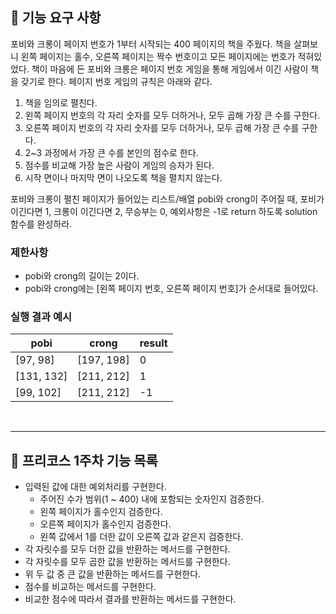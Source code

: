 ## 🚀 기능 요구 사항

포비와 크롱이 페이지 번호가 1부터 시작되는 400 페이지의 책을 주웠다. 책을 살펴보니 왼쪽 페이지는 홀수, 오른쪽 페이지는 짝수 번호이고 모든 페이지에는 번호가 적혀있었다. 책이 마음에 든 포비와 크롱은 페이지 번호 게임을 통해 게임에서 이긴 사람이 책을 갖기로 한다. 페이지 번호 게임의 규칙은 아래와 같다.

1. 책을 임의로 펼친다.
2. 왼쪽 페이지 번호의 각 자리 숫자를 모두 더하거나, 모두 곱해 가장 큰 수를 구한다.
3. 오른쪽 페이지 번호의 각 자리 숫자를 모두 더하거나, 모두 곱해 가장 큰 수를 구한다.
4. 2~3 과정에서 가장 큰 수를 본인의 점수로 한다.
5. 점수를 비교해 가장 높은 사람이 게임의 승자가 된다.
6. 시작 면이나 마지막 면이 나오도록 책을 펼치지 않는다.

포비와 크롱이 펼친 페이지가 들어있는 리스트/배열 pobi와 crong이 주어질 때, 포비가 이긴다면 1, 크롱이 이긴다면 2, 무승부는 0, 예외사항은 -1로 return 하도록 solution 함수를 완성하라.

### 제한사항

- pobi와 crong의 길이는 2이다.
- pobi와 crong에는 [왼쪽 페이지 번호, 오른쪽 페이지 번호]가 순서대로 들어있다.

### 실행 결과 예시

| pobi | crong | result |
| --- | --- | --- |
| [97, 98] | [197, 198] | 0 |
| [131, 132] | [211, 212] | 1 |
| [99, 102] | [211, 212] | -1 |

<br><hr>

## 🤔 프리코스 1주차 기능 목록

* 입력된 값에 대한 예외처리를 구현한다.
  + 주어진 수가 범위(1 ~ 400) 내에 포함되는 숫자인지 검증한다.
  + 왼쪽 페이지가 홀수인지 검증한다.
  + 오른쪽 페이지가 홀수인지 검증한다.
  + 왼쪽 값에서 1를 더한 값이 오른쪽 값과 같은지 검증한다.
* 각 자릿수를 모두 더한 값을 반환하는 메서드를 구현한다.
* 각 자릿수를 모두 곱한 값을 반환하는 메서드를 구현한다.
* 위 두 값 중 큰 값을 반환하는 메서드를 구현한다.
* 점수를 비교하는 메서드를 구현한다.
* 비교한 점수에 따라서 결과를 반환하는 메서드를 구현한다.
